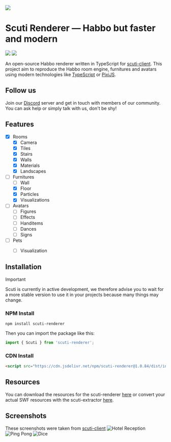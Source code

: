 ![](https://www.zupimages.net/up/23/52/350b.png)

# Scuti Renderer — Habbo but faster and modern

[![](https://dcbadge.vercel.app/api/server/tKXnzSR?style=flat&theme=plastic)](https://discord.gg/tKXnzSR)
![](https://img.shields.io/npm/v/scuti-renderer?color=yellow&label=version&logo=npm&style=clear)

An open-source Habbo renderer written in TypeScript for [scuti-client](https://github.com/kozennnn/scuti-client). This project aim to reproduce the Habbo room engine, furnitures and avatars using modern technologies like [TypeScript](https://github.com/microsoft/TypeScript) or [PixiJS](https://github.com/pixijs/pixijs).

## Follow us

Join our [Discord](https://discord.gg/s6fQAPt) server and get in touch with members of our community. You can ask help or simply talk with us, don't be shy!

## Features

- [x] Rooms
  - [x] Camera
  - [x] Tiles
  - [x] Stairs
  - [x] Walls
  - [x] Materials
  - [x] Landscapes
- [ ] Furnitures
  - [ ] Wall
  - [x] Floor
  - [x] Particles
  - [x] Visualizations
- [ ] Avatars
  - [ ] Figures 
  - [ ] Effects 
  - [ ] Handitems 
  - [ ] Dances 
  - [ ] Signs
- [ ] Pets
  - [ ] Visualization 


## Installation

> [!IMPORTANT]
>
> Scuti is currently in active development, we therefore advise you to wait for a more stable version to use it in your projects because many things may change.

### NPM Install

```shell
npm install scuti-renderer
```

Then you can import the package like this:

```js
import { Scuti } from 'scuti-renderer';
```

### CDN Install

```html
<script src="https://cdn.jsdelivr.net/npm/scuti-renderer@1.0.84/dist/index.min.js"></script>
```

## Resources

You can download the resources for the scuti-renderer [here](https://github.com/kozennnn/scuti-resources) or convert your actual SWF resources with the scuti-extractor [here](https://github.com/kozennnn/scuti-extractor).

## Screenshots

These screenshots were taken from [scuti-client](https://github.com/kozennnn/scuti-client)
![Hotel Reception](https://media.discordapp.net/attachments/724222275104276540/1008490888344903710/unknown.png?width=1103&height=676)
![Ping Pong](https://j.gifs.com/99m4Rz.gif)
![Dice](https://j.gifs.com/w0lJ9r.gif)
